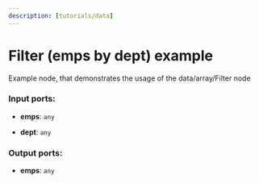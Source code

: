 ```yaml
---
description: [tutorials/data]
---
```


# Filter (emps by dept) example

Example node, that demonstrates the usage of the data/array/Filter node

### Input ports:

* __emps__: ` any `


* __dept__: ` any `

### Output ports:

* __emps__: ` any `

